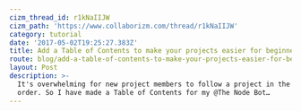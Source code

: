 ```yaml
---
cizm_thread_id: r1kNaIIJW
cizm_path: 'https://www.collaborizm.com/thread/r1kNaIIJW'
category: tutorial
date: '2017-05-02T19:25:27.383Z'
title: Add a Table of Contents to make your projects easier for beginners.
route: blog/add-a-table-of-contents-to-make-your-projects-easier-for-beginners.md
layout: Post
description: >-
  It's overwhelming for new project members to follow a project in the correct
  order. So I have made a Table of Contents for my @The Node Bot…
---
```

 
